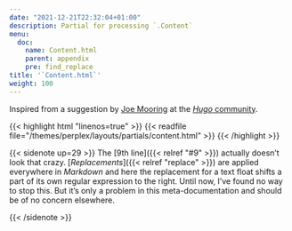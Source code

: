 ```yaml
---
date: "2021-12-21T22:32:04+01:00"
description: Partial for processing `.Content`
menu:
  doc:
    name: Content.html
    parent: appendix
    pre: find_replace
title: '`Content.html`'
weight: 100
---
```


Inspired from a suggestion by [Joe Mooring](https://discourse.gohugo.io/u/jmooring/summary) at the [_Hugo_ community](https://discourse.gohugo.io).

{{< highlight html "linenos=true" >}}
{{< readfile file="/themes/perplex/layouts/partials/content.html" >}}
{{< /highlight >}}

{{< sidenote up=29 >}}
The [9th line]({{< relref "#9" >}}) actually doesn’t look that crazy. [*Replacements*]({{< relref "replace" >}}) are applied everywhere in _Markdown_ and here the replacement for a text float shifts a part of its own regular expression to the right. Until now, I’ve found no way to stop this. But it’s only a problem in this meta-documentation and should be of no concern elsewhere.

{{< /sidenote >}}
